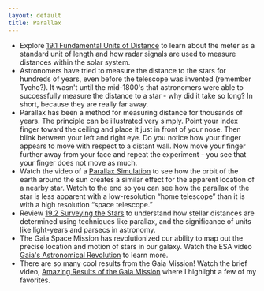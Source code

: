 ```yaml
---
layout: default
title: Parallax
---
```


- Explore [19.1 Fundamental Units of Distance](https://openstax.org/books/astronomy-2e/pages/19-1-fundamental-units-of-distance) to learn about the meter as a standard unit of length and how radar signals are used to measure distances within the solar system.
- Astronomers have tried to measure the distance to the stars for hundreds of years, even before the telescope was invented (remember Tycho?). It wasn't until the mid-1800's that astronomers were able to successfully measure the distance to a star - why did it take so long? In short, because they are really far away.
- Parallax has been a method for measuring distance for thousands of years. The principle can be illustrated very simply. Point your index finger toward the ceiling and place it just in front of your nose. Then blink between your left and right eye. Do you notice how your finger appears to move with respect to a distant wall. Now move your finger further away from your face and repeat the experiment - you see that your finger does not move as much.
- Watch the video of a [Parallax Simulation](https://youtu.be/bykCmRmkJGk) to see how the orbit of the earth around the sun creates a similar effect for the apparent location of a nearby star. Watch to the end so you can see how the parallax of the star is less apparent with a low-resolution “home telescope” than it is with a high resolution “space telescope.” 
- Review [19.2 Surveying the Stars](https://openstax.org/books/astronomy-2e/pages/19-2-surveying-the-stars) to understand how stellar distances are determined using techniques like parallax, and the significance of units like light-years and parsecs in astronomy.
- The Gaia Space Mission has revolutionized our ability to map out the precise location and motion of stars in our galaxy. Watch the ESA video [Gaia's Astronomical Revolution](https://www.youtube.com/watch?v=Q_SnUBqXTEs) to learn more.
- There are so many cool results from the Gaia Mission! Watch the brief video, [Amazing Results of the Gaia Mission](https://youtu.be/gzpEuw5OWcU) where I highlight a few of my favorites. 
